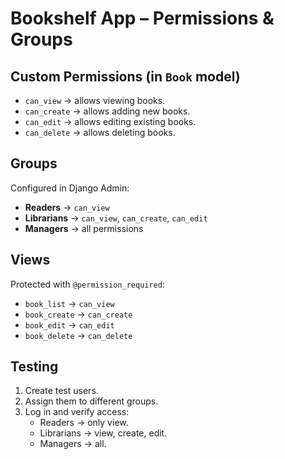 # Bookshelf App – Permissions & Groups

## Custom Permissions (in `Book` model)
- `can_view` → allows viewing books.
- `can_create` → allows adding new books.
- `can_edit` → allows editing existing books.
- `can_delete` → allows deleting books.

## Groups
Configured in Django Admin:
- **Readers** → `can_view`
- **Librarians** → `can_view`, `can_create`, `can_edit`
- **Managers** → all permissions

## Views
Protected with `@permission_required`:
- `book_list` → `can_view`
- `book_create` → `can_create`
- `book_edit` → `can_edit`
- `book_delete` → `can_delete`

## Testing
1. Create test users.
2. Assign them to different groups.
3. Log in and verify access:
   - Readers → only view.
   - Librarians → view, create, edit.
   - Managers → all.
